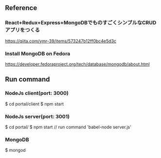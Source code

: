 
## Reference
### React+Redux+Express+MongoDBでものすごくシンプルなCRUDアプリをつくる
https://qiita.com/ymr-39/items/573247b12ff0bc4e5d3c


### Install MongoDB on Fedora
https://developer.fedoraproject.org/tech/database/mongodb/about.html

## Run command
### NodeJs client(port: 3000)
$ cd portal/client
$ npm start

### NodeJs server(port: 3001)
$ cd portal/
$ npm start  // run command 'babel-node server.js'

### MongoDB

$ mongod
